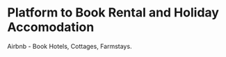 <h1> Platform to Book Rental and Holiday Accomodation </h1>

Airbnb - Book Hotels, Cottages, Farmstays.

